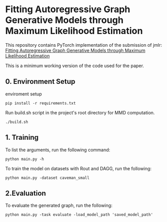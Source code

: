 # Fitting Autoregressive Graph Generative Models through Maximum Likelihood Estimation


This repository contains PyTorch implementation of the submission of jmlr: [Fitting Autoregressive Graph Generative Models
through Maximum Likelihood Estimation](https://www.jmlr.org/papers/volume24/22-0337/22-0337.pdf)

This is a minimum working version of the code used for the paper.
## 0. Environment Setup
enviroment setup 
```
pip install -r requirements.txt
```
Run build.sh script in the project's root directory for MMD computation.
```
./build.sh
```




## 1. Training
To list the arguments, run the following command:
```
python main.py -h
```
To train the model on datasets with Rout and DAGG, run the following:
```
python main.py -dataset caveman_small
```

## 2.Evaluation

To evaluate the generated graph, run the following:
```
python main.py -task evaluate -load_model_path 'saved_model_path'
```



